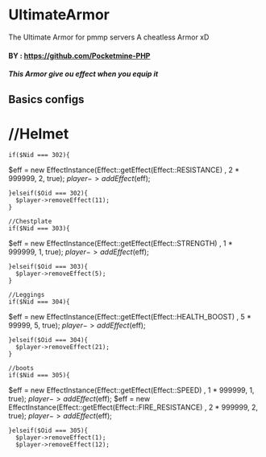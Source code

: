 # UltimateArmor
The Ultimate Armor for pmmp servers
A cheatless Armor xD

#### BY : https://github.com/Pocketmine-PHP
##### This Armor give ou effect when you equip it
## Basics configs
#    //Helmet
    if($Nid === 302){
 $eff = new EffectInstance(Effect::getEffect(Effect::RESISTANCE) , 2 * 999999, 2, true);
$player->addEffect($eff);
      
    }elseif($Oid === 302){
      $player->removeEffect(11);
    }
    
    //Chestplate
    if($Nid === 303){
 $eff = new EffectInstance(Effect::getEffect(Effect::STRENGTH) , 1 * 999999, 1, true);
$player->addEffect($eff);
      
    }elseif($Oid === 303){
      $player->removeEffect(5);
    }
    
    //Leggings
    if($Nid === 304){
 $eff = new EffectInstance(Effect::getEffect(Effect::HEALTH_BOOST) , 5 * 99999, 5, true);
$player->addEffect($eff);
      
    }elseif($Oid === 304){
      $player->removeEffect(21);
    }
    
    //boots
    if($Nid === 305){
 $eff = new EffectInstance(Effect::getEffect(Effect::SPEED) , 1 * 999999, 1, true);
$player->addEffect($eff);
 $eff = new EffectInstance(Effect::getEffect(Effect::FIRE_RESISTANCE) , 2 * 999999, 2, true);
$player->addEffect($eff);
      
    }elseif($Oid === 305){
      $player->removeEffect(1);
      $player->removeEffect(12);

